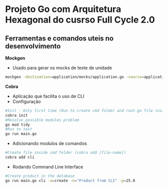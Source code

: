 # Projeto Go com Arquitetura Hexagonal do cusrso Full Cycle 2.0

## Ferramentas e comandos uteis no desenvolvimento
**Mockgen**
- Usado para gerar os mocks de teste de unidade
```bash
mockgen -destination=application/mocks/application.go -source=application/product.go application
```
**Cobra**
- Aplicação que facilita o uso de CLI
- Configuração
```bash
#Init - Only first time (Run to create cmd folder and root.go file inside cmd)
cobra init
#Resolve possible modules problem
go mod tidy
#Run to test
go run main.go
```
- Adicionando modulos de comandos
```bash
#Create file inside cmd folder (cobra add [file-name])
cobra add cli
```
- Rodando Command Line Interface 
```bash
#Create product in the database
go run main.go cli -a=create -n="Product from CLI" -p=25.0
```
